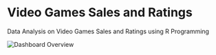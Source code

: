 # Video Games Sales and Ratings
Data Analysis on Video Games Sales and Ratings using R Programming

![Dashboard Overview](https://drive.google.com/uc?export=view&id=1THYwe7Vwbvz4ZR1n485tRxhfCyI4MA2x)
